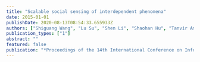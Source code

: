 ```yaml
---
title: "Scalable social sensing of interdependent phenomena"
date: 2015-01-01
publishDate: 2020-08-13T08:54:33.655933Z
authors: ["Shiguang Wang", "Lu Su", "Shen Li", "Shaohan Hu", "Tanvir Amin", "Hongwei Wang", "Shuochao Yao", "Lance Kaplan", "Tarek Abdelzaher"]
publication_types: ["1"]
abstract: ""
featured: false
publication: "*Proceedings of the 14th International Conference on Information Processing in Sensor Networks*"
---
```


